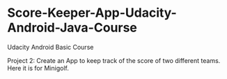 # Score-Keeper-App-Udacity-Android-Java-Course

Udacity Android Basic Course

Project 2: Create an App to keep track of the score of two different teams. Here it is for Minigolf.
